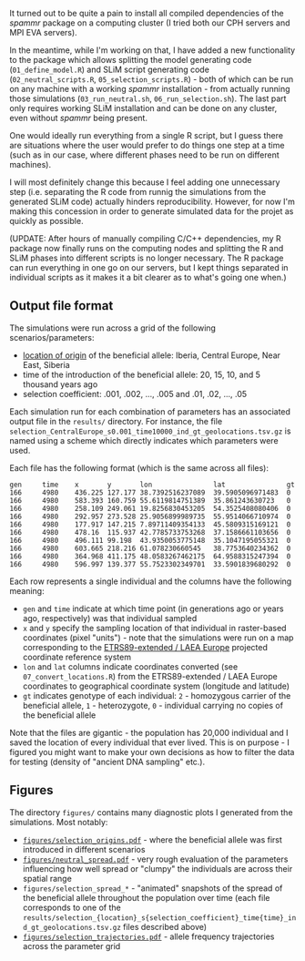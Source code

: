 It turned out to be quite a pain to install all compiled dependencies
of the *spammr* package on a computing cluster (I tried both our CPH
servers and MPI EVA servers).

In the meantime, while I'm working on that, I have added a new
functionality to the package which allows splitting the model
generating code (`01_define_model.R`) and SLiM script generating code
(`02_neutral_scripts.R`, `05_selection_scripts.R`) - both of which can
be run on any machine with a working *spammr* installation - from
actually running those simulations (`03_run_neutral.sh`,
`06_run_selection.sh`). The last part only requires working SLiM
installation and can be done on any cluster, even without *spammr*
being present.

One would ideally run everything from a single R script, but I guess
there are situations where the user would prefer to do things one step
at a time (such as in our case, where different phases need to be run
on different machines).

I will most definitely change this because I feel adding one
unnecessary step (i.e. separating the R code from runnig the
simulations from the generated SLiM code) actually hinders
reproducibility. However, for now I'm making this concession in order
to generate simulated data for the projet as quickly as possible.

(UPDATE: After hours of manually compiling C/C++ dependencies, my R package now finally runs on the computing nodes and splitting the R and SLiM phases into different scripts is no longer necessary. The R package can run everything in one go on our servers, but I kept things separated in individual scripts as it makes it a bit clearer as to what's going one when.)

## Output file format

The simulations were run across a grid of the following
scenarios/parameters:

- [location of origin](figures/selection_origins.pdf) of the beneficial allele: Iberia, Central Europe, Near East, Siberia
- time of the introduction of the beneficial allele: 20, 15, 10, and 5 thousand years ago
- selection coefficient: .001, .002, ..., .005 and .01, .02, ..., .05

Each simulation run for each combination of parameters has an associated output file in the `results/` directory. For instance, the file
`selection_CentralEurope_s0.001_time10000_ind_gt_geolocations.tsv.gz` is named using a scheme which directly indicates which parameters were used.

Each file has the following format (which is the same across all files):

```
gen     time    x       y       lon               lat               gt
166     4980    436.225 127.177 38.7392516237089  39.5905096971483  0
166     4980    583.393 160.759 55.6119814751389  35.861243630723   0
166     4980    258.109 249.061 19.8256830453205  54.3525408080406  0
166     4980    292.957 273.528 25.9056899989735  55.9514066710974  0
166     4980    177.917 147.215 7.89711409354133  45.5809315169121  0
166     4980    478.16  115.937 42.7785733753268  37.1586661103656  0
166     4980    496.111 99.198  43.9350053775148  35.1047195055321  0
166     4980    603.665 218.216 61.078230660545   38.7753640234362  0
166     4980    364.968 411.175 48.0583267462175  64.9588315247394  0
166     4980    596.997 139.377 55.7523302349701  33.5901839680292  0
```

Each row represents a single individual and the columns have the following meaning:

- `gen` and `time` indicate at which time point (in generations ago or years ago, respectively) was that individual sampled
- `x` and `y` specify the sampling location of that individual in raster-based coordinates (pixel "units") - note that the simulations were run on a map corresponding to the [ETRS89-extended / LAEA Europe](https://epsg.io/3035) projected coordinate reference system
- `lon` and `lat` columns indicate coordinates converted (see `07_convert_locations.R`) from the ETRS89-extended / LAEA Europe coordinates to geographical coordinate system (longitude and latitude)
- `gt` indicates genotype of each individual: `2` - homozygous carrier of the beneficial allele, `1` - heterozygote, `0` - individual carrying no copies of the beneficial allele

Note that the files are gigantic - the population has 20,000 individual and I saved the location of every individual that ever lived. This is on purpose - I figured you might want to make your own decisions as how to filter the data for testing (density of "ancient DNA sampling" etc.).

## Figures

The directory `figures/` contains many diagnostic plots I generated from the simulations. Most notably:

- [`figures/selection_origins.pdf`](figures/selection_origins.pdf) - where the beneficial allele was first introduced in different scenarios
- [`figures/neutral_spread.pdf`](figures/neutral_spread.pdf) - very rough evaluation of the parameters influencing how well spread or "clumpy" the individuals are across their spatial range
- `figures/selection_spread_*` - "animated" snapshots of the spread of the beneficial allele throughout the population over time (each file corresponds to one of the `results/selection_{location}_s{selection_coefficient}_time{time}_ind_gt_geolocations.tsv.gz` files described above)
- [`figures/selection_trajectories.pdf`](figures/selection_trajectories.pdf) - allele frequency trajectories across the parameter grid
